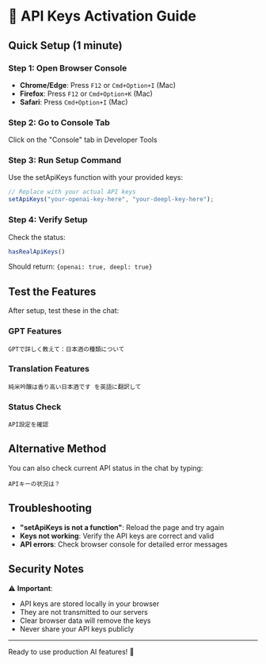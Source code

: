 # 🔑 API Keys Activation Guide

## Quick Setup (1 minute)

### Step 1: Open Browser Console
- **Chrome/Edge**: Press `F12` or `Cmd+Option+I` (Mac)
- **Firefox**: Press `F12` or `Cmd+Option+K` (Mac)
- **Safari**: Press `Cmd+Option+I` (Mac)

### Step 2: Go to Console Tab
Click on the "Console" tab in Developer Tools

### Step 3: Run Setup Command
Use the setApiKeys function with your provided keys:

```javascript
// Replace with your actual API keys
setApiKeys("your-openai-key-here", "your-deepl-key-here");
```

### Step 4: Verify Setup
Check the status:
```javascript
hasRealApiKeys()
```

Should return: `{openai: true, deepl: true}`

## Test the Features

After setup, test these in the chat:

### GPT Features
```
GPTで詳しく教えて：日本酒の種類について
```

### Translation Features  
```
純米吟醸は香り高い日本酒です を英語に翻訳して
```

### Status Check
```
API設定を確認
```

## Alternative Method

You can also check current API status in the chat by typing:
```
APIキーの状況は？
```

## Troubleshooting

- **"setApiKeys is not a function"**: Reload the page and try again
- **Keys not working**: Verify the API keys are correct and valid
- **API errors**: Check browser console for detailed error messages

## Security Notes

⚠️ **Important**: 
- API keys are stored locally in your browser
- They are not transmitted to our servers
- Clear browser data will remove the keys
- Never share your API keys publicly

---

Ready to use production AI features! 🚀
